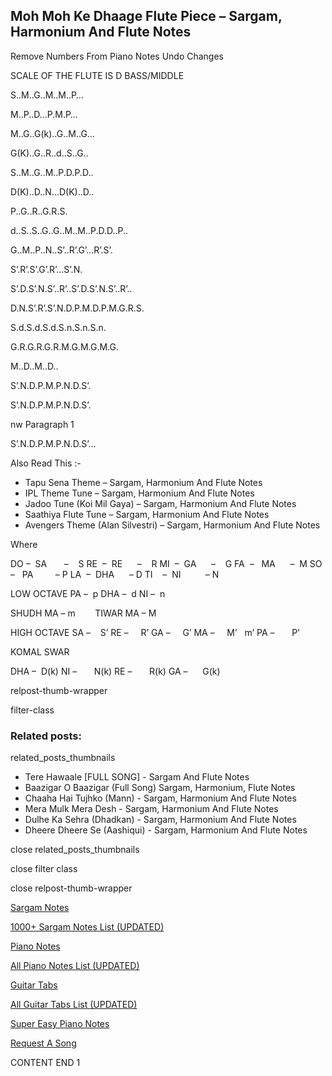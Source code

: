 
## Moh Moh Ke Dhaage Flute Piece – Sargam, Harmonium And Flute Notes

Remove Numbers From Piano Notes
Undo Changes

SCALE OF THE FLUTE IS D BASS/MIDDLE

S..M..G..M..M..P…

M..P..D…P.M.P…

M..G..G(k)..G..M..G…

G(K)..G..R..d..S..G..

S..M..G..M..P.D.P.D..

D(K)..D..N…D(K)..D..

P..G..R..G.R.S.

d..S..S..G..G..M..M..P.D.D..P..

G..M..P..N..S’..R’.G’…R’.S’.

S’.R’.S’.G’.R’…S’.N.

S’.D.S’.N.S’..R’..S’.D.S’.N.S’..R’..

D.N.S’.R’.S’.N.D.P.M.D.P.M.G.R.S.

S.d.S.d.S.d.S.n.S.n.S.n.

G.R.G.R.G.R.M.G.M.G.M.G.

M..D..M..D..

S’.N.D.P.M.P.N.D.S’.

S’.N.D.P.M.P.N.D.S’.

nw Paragraph 1

S’.N.D.P.M.P.N.D.S’…

Also Read This :-

* Tapu Sena Theme – Sargam, Harmonium And Flute Notes
* IPL Theme Tune – Sargam, Harmonium And Flute Notes
* Jadoo Tune (Koi Mil Gaya) – Sargam, Harmonium And Flute Notes
* Saathiya Flute Tune – Sargam, Harmonium And Flute Notes
* Avengers Theme (Alan Silvestri) – Sargam, Harmonium And Flute Notes

Where

DO –  SA       –    S
RE  –  RE      –    R
MI  –  GA      –    G
FA  –   MA      –  M
SO  –   PA         – P
LA  –  DHA      – D
TI    –  NI          – N

LOW OCTAVE
PA –  p
DHA –  d
NI –  n

SHUDH MA – m        TIWAR MA – M

HIGH OCTAVE
SA –    S’
RE –     R’
GA –     G’
MA –     M’   m’
PA –       P’

KOMAL SWAR

DHA –  D(k)
NI –       N(k)
RE –       R(k)
GA –      G(k)

relpost-thumb-wrapper

filter-class

### Related posts:

related_posts_thumbnails

* Tere Hawaale [FULL SONG] - Sargam And Flute Notes
* Baazigar O Baazigar (Full Song) Sargam, Harmonium, Flute Notes
* Chaaha Hai Tujhko (Mann) - Sargam, Harmonium And Flute Notes
* Mera Mulk Mera Desh - Sargam, Harmonium And Flute Notes
* Dulhe Ka Sehra (Dhadkan) - Sargam, Harmonium And Flute Notes
* Dheere Dheere Se (Aashiqui) - Sargam, Harmonium And Flute Notes

close related_posts_thumbnails

close filter class

close relpost-thumb-wrapper

[Sargam Notes](https://www.notationsworld.com/sargam-notes.html)

[1000+ Sargam Notes List (UPDATED)](https://www.notationsworld.com/all-songs-list-sargam-notes.html)

[Piano Notes](https://www.notationsworld.com/piano-notes.html)

[All Piano Notes List (UPDATED)](https://www.notationsworld.com/all-songs-list-piano-notes.html)

[Guitar Tabs](https://www.notationsworld.com/guitar-tabs.html)

[All Guitar Tabs List (UPDATED)](https://www.notationsworld.com/all-songs-list-guitar-tabs.html)

[Super Easy Piano Notes](https://studywall.in/)

[Request A Song](https://www.notationsworld.com/request-a-song.html)

CONTENT END 1

